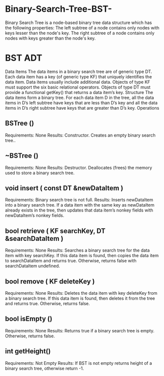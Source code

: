 # Binary-Search-Tree-BST-
Binary Search Tree is a node-based binary tree data structure which has the following properties: The left subtree of a node contains only nodes with keys lesser than the node's key. The right subtree of a node contains only nodes with keys greater than the node's key.

# BST ADT

Data Items
The data items in a binary search tree are of generic type DT. Each data item has a key (of
generic type KF) that uniquely identifies the data item. Data items usually include additional
data. Objects of type KF must support the six basic relational operators. Objects of type DT must
provide a functional getKey() that returns a data item’s key.
Structure
The data items form a binary tree. For each data item D in the tree, all the data items in D’s left
subtree have keys that are less than D’s key and all the data items in D’s right subtree have keys
that are greater than D’s key.
Operations

## BSTree ()
Requirements:
None
Results:
Constructor. Creates an empty binary search tree..

## ~BSTree ()
Requirements:
None
Results:
Destructor. Deallocates (frees) the memory used to store a binary search tree.

## void insert ( const DT &newDataItem )
Requirements:
Binary search tree is not full.
Results:
Inserts newDataItem into a binary search tree. If a data item with the same key as newDataItem
already exists in the tree, then updates that data item’s nonkey fields with newDataItem’s nonkey
fields.

## bool retrieve ( KF searchKey, DT &searchDataItem )
Requirements:
None
Results:
Searches a binary search tree for the data item with key searchKey. If this data item is found,
then copies the data item to searchDataItem and returns true. Otherwise, returns false with
searchDataItem undefined.

## bool remove ( KF deleteKey )
Requirements:
None
Results:
Deletes the data item with key deleteKey from a binary search tree. If this data item is found,
then deletes it from the tree and returns true. Otherwise, returns false.

## bool isEmpty ()
Requirements:
None
Results:
Returns true if a binary search tree is empty. Otherwise, returns false.

## int getHeight()
Requirements:
Not Empty
Results:
If BST is not empty returns height of a binary search tree, otherwise return -1.
